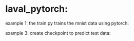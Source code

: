 # laval_pytorch:

example 1: the train.py trains the mnist data using pytorch:

example 3: create checkpoint to predict test data:
